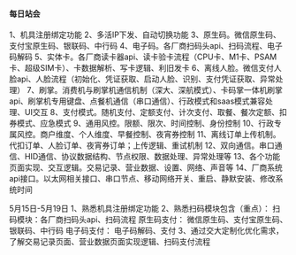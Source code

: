 #### 每日站会


1、机具注册绑定功能
2、多活IP下发、自动切换功能
3、原生码。微信原生码、支付宝原生码、银联码、中行码
4、电子码。各厂商扫码头api、扫码流程、电子码解码
5、实体卡。各厂商读卡器api、读卡验卡流程（CPU卡、M1卡、PSAM卡、超级SIM卡）、卡数据解析、写卡逻辑、利旧发卡
6、离线人脸。微信支付人脸api、人脸流程（初始化、凭证获取、启动人脸、识别、支付凭证获取、异常处理）
7、刷掌。消费机与刷掌机通信机制（深大、深航模式）、卡码掌一体机刷掌api、刷掌机专用键盘、点餐机通信（串口通信）、行政模式和saas模式兼容处理、UI交互
8、支付模式。随机支付、定额支付、计次支付、取餐、餐次定额、扣券模式、应急模式
9、通用风控。限额、限次、时间控制、身份控制
10、行政专属风控。商户维度、个人维度、早餐控制、夜宵券控制
11、离线订单上传机制。代扣订单、人脸订单、夜宵券订单；上传逻辑、重试机制
12、双向通信。串口通信、HID通信、协议数据结构、节点权限、数据处理、异常处理等
13、各个功能页面实现、交互逻辑。交易记录、营业数据、设置、网络、声音等
14、厂商系统api接口。以太网相关接口、串口节点、移动网络开关、重启、静默安装、修改系统时间



5月15日-5月19日
1、熟悉机具注册绑定功能
2、熟悉扫码模块包含（重点）：
扫码模块：各厂商扫码头api、扫码流程
原生码支付： 微信原生码、支付宝原生码、银联码、中行码
电子码支付： 电子码解码、支付
3、通过交大定制化优化需求，了解交易记录页面、营业数据页面实现逻辑、扫码支付流程


